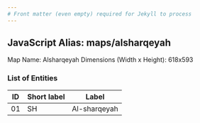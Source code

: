 ```yaml
---
# Front matter (even empty) required for Jekyll to process
---
```


## JavaScript Alias: maps/alsharqeyah

Map Name: Alsharqeyah
Dimensions (Width x Height): 618x593

### List of Entities

| ID  | Short label | Label        |
| --- | ----------- | ------------ |
| 01  | SH          | Al-sharqeyah |
